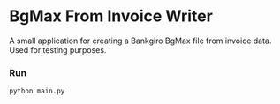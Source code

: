 # BgMax From Invoice Writer

A small application for creating a Bankgiro BgMax file from invoice data. Used for testing purposes.

### Run
``python main.py``